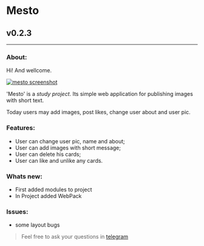 # Mesto
## v0.2.3
---
  
### About:

Hi! And wellcome. 

[![mesto screenshot](https://pictures.s3.yandex.net/resources/Screen_Shot_2019-05-22_at_15.35.59_1565336150.png "github.io/mesto")](https://frontandrew.github.io/mesto)

'Mesto' is a _study project_. Its simple web application for publishing images with short text. 

Today users may add images, post likes, change user about and user pic.

### Features:

- User can change user pic, name and about;
- User can add images with short message;
- User can delete his cards;
- User can like and unlike any cards.

### Whats new:

- First added modules to project
- In Project added WebPack

### Issues:

- some layout bugs

> Feel free to ask your questions in [telegram](https://t.me/frontandrew)
